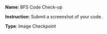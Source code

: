 **Name**: BFS Code Check-up

**Instruction**: Submit a screenshot of your code.

**Type**: Image Checkpoint